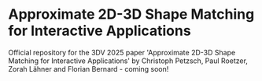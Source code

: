 # Approximate 2D-3D Shape Matching for Interactive Applications

Official repository for the 3DV 2025 paper 'Approximate 2D-3D Shape Matching for Interactive Applications' by Christoph Petzsch, Paul Roetzer, Zorah Lähner and Florian Bernard - coming soon!